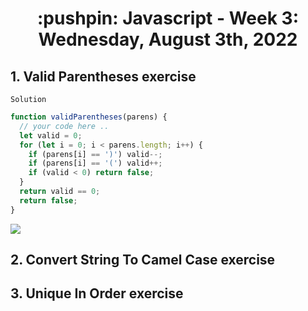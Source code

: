 <h1 align="center">:pushpin: Javascript - Week 3: Wednesday, August 3th, 2022</h1>

  <h2> 1. Valid Parentheses exercise</h2>
  
  `Solution`

```javascript
function validParentheses(parens) {
  // your code here ..
  let valid = 0;
  for (let i = 0; i < parens.length; i++) {
    if (parens[i] == ')') valid--;
    if (parens[i] == '(') valid++;
    if (valid < 0) return false;
  }
  return valid == 0;
  return false;
}
```
<img src="https://i.ibb.co/SB34MTf/imagen-2022-08-02-190309551.png">

  <h2> 2. Convert String To Camel Case exercise</h2>
  <h2> 3. Unique In Order exercise</h2>
